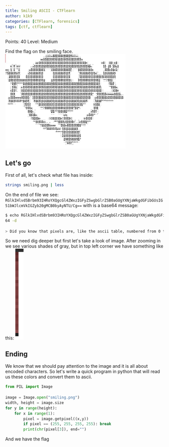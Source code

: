 ```yaml
---
title: Smiling ASCII - CTFlearn
author: k1k9
categories: [CTFlearn, forensics]
tags: [ctf, ctflearn]
---
```

Points: 40
Level: Medium

Find the flag on the smiling face.
![smiling_face](/assets/posts/smiling-ascii/entry.png)


## Let's go
First of all, let's check what file has inside:
```sh
strings smiling.png | less
```
On the end of file we see:
```RGlkIHlvdSBrbm93IHRoYXQgcGl4ZWxzIGFyZSwgbGlrZSB0aGUgYXNjaWkgdGFibGUsIG51bWJlcmVkIGZyb20gMCB0byAyNTU/Cg==``` with is a base64 message: 
```sh
$ echo RGlkIHlvdSBrbm93IHRoYXQgcGl4ZWxzIGFyZSwgbGlrZSB0aGUgYXNjaWkgdGFibGUsIG51bWJlcmVkIGZyb20gMCB0byAyNTU/Cg== | base
64 -d

> Did you know that pixels are, like the ascii table, numbered from 0 to 255?
```
So we need dig deeper but first let's take a look of image. After zooming in we see various shades of gray, but in top left corner we have something like this:
![dum_dum](/assets/posts/smiling-ascii/top_left.png)

## Ending
We know that we should pay attention to the image and it is all about encoded characters. So let's write a quick program in python that will read us these colors and convert them to ascii.
```python
from PIL import Image

image = Image.open("smiling.png")
width, height = image.size
for y in range(height):
    for x in range(1):
        pixel = image.getpixel((x,y))
        if pixel == (255, 255, 255, 255): break
        print(chr(pixel[3]), end="")
```
And we have the flag